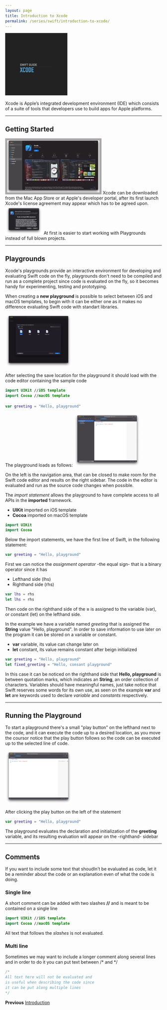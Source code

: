 ```yaml
---
layout: page
title: Introduction to Xcode
permalink: /series/swift/introduction-to-xcode/
---
```


<img src="../images/swift-intro-xcode.png" width="200" height="200">

Xcode is Apple’s integrated development environment (IDE) which consists of a suite of tools that developers use to build apps for Apple platforms.

***
## Getting Started
<img src="./images/xcode-download.png" width="310" height="180">
Xcode can be downloaded from the Mac App Store or at Apple's developer portal, after its first launch Xcode's license agreement may appear which has to be agreed upon.

<img src="./images/xcode-agreement.png" width="120" height="92">
At first is easier to start working with Playgrounds instead of full blown projects.

***
## Playgrounds
Xcode's playgrounds provide an interactive environment for developing and evaluating Swift code on the fly, playgrounds don't need to be compiled and run as a complete project since code is evaluated on the fly, so it becomes handy for experimenting, testing and prototyping.

When creating a **new playground** is possible to select between iOS and macOS templates, to begin with it can be either one as it makes no difference evaluating Swift code with standart libraries.

<img src="./images/playground-templates.png" width="214" height="172">

After selecting the save location for the playground it should load with the code editor containing the sample code

```swift
import UIKit //iOS template
import Cocoa //macOS template

var greeting = "Hello, playground"
```

The playground loads as follows:
<img src="./images/playground.png" width="214" height="172">

On the left is the navigation area, that can be closed to make room for the Swift code editor and results on the right sidebar. The code in the editor is evaluated and run as the source code changes when possible.

The *import statement* allows the playground to have complete access to all APIs in the **imported** framework.
- **UIKit** imported on iOS template
- **Cocoa** imported on macOS template

```swift
import UIKit
import Cocoa
```
Below the import statements, we have the first line of Swift, in the following statement:

```swift
var greeting = "Hello, playground"
```

First we can notice the *assignment operator* -the equal sign- that is a binary operator since it has
- Lefthand side (lhs)
- Righthand side (rhs)

```swift
var lhs = rhs
let lhs = rhs
```

Then code on the righthand side of the **=** is assigned to the variable (var), or constant (let) on the lefthand side.   

In the example we have a variable named *greeting* that is assigned the **String** value "Hello, playground". In order to save information to use later on the program it can be stored on a variable or constant.
- **var** variable, its value can change later on
- **let** constant, its value remains constant after beign initialized

```swift
var greeting = "Hello, playground"
let fixed_greeting = "Hello, consant playground"
```

In this case it can be noticed on the righthand side that **Hello, playground** is between quotation marks, which indicates an **String**, an order collection of characters. Variables should have meaningful names, just take notice that Swift reserves some words for its own use, as seen on the example **var** and **let** are keywords used to declare *variable* and *constants* respectively.

***
## Running the Playground
To start a playground there's a small "play button" on the lefthand next to the code, and it can execute the code up to a desired location, as you move the coursor notice that the play button follows so the code can be executed up to the selected line of code.

<img src="./images/playground-run.png" width="214" height="172">

After clicking the play button on the left of the statement

```swift
var greeting = "Hello, playground"
```

The playground evaluates the declaration and initialization of the **greeting** variable, and its resulting evaluation will appear on the -righthand- sidebar

***
## Comments
If you want to include some text that shoudln't be evaluated as code, let it be a reminder about the code or an explanation even of what the code is doing.

### Single line
A short comment can be added with two slashes **//** and is meant to be contained on a single line

```swift
import UIKit //iOS template
import Cocoa //macOS template
```

All text that follows the *slashes* is not evaluated.

### Multi line
Sometimes we may want to include a longer comment along several lines and in order to do it you can put text between /* and */

```swift
/*
All text here will not be evaluated and
is useful when describing the code since
it can be put along multiple lines
*/
```

**Previous** [Introduction](../introduction/)